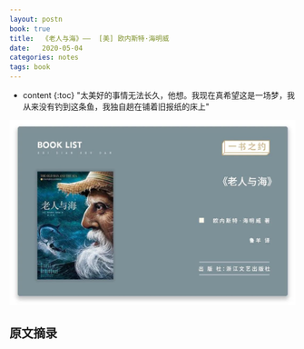 ```yaml
---
layout: postn
book: true
title:  《老人与海》——  [美] 欧内斯特·海明威
date:   2020-05-04
categories: notes
tags: book
---
```

* content
{:toc}
"太美好的事情无法长久，他想。我现在真希望这是一场梦，我从来没有钓到这条鱼，我独自趟在铺着旧报纸的床上"











<center>
<img   src="https://raw.githubusercontent.com/HG1227/image/master/img_tuchuang/20200606124502.jpg" 
     title=""
     alt="《老人与海》：人可以被毁灭，但不能被打败"
     wh="1.54"
     height="80%" width="100%">
</center>





## 原文摘录

